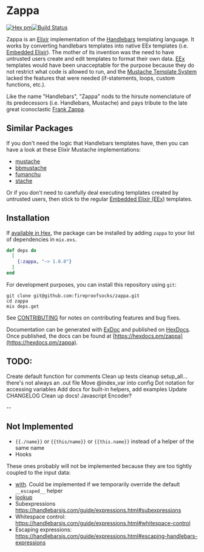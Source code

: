 # Zappa

[![Hex pm](http://img.shields.io/hexpm/v/zappa.svg?style=flat)](https://hex.pm/packages/zappa)[![Build Status](https://travis-ci.com/fireproofsocks/zappa.svg?branch=master)](https://travis-ci.com/fireproofsocks/zappa)

Zappa is an [Elixir](https://elixir-lang.org/) implementation of the [Handlebars](https://handlebarsjs.com/) templating language.  It works by converting handlebars templates into native EEx templates (i.e. [Embedded Elixir](https://hexdocs.pm/eex/EEx.html)).  The mother of its invention was the need to have untrusted users create and edit templates to format their own data.  [EEx](https://hexdocs.pm/eex/EEx.html) templates would have been unacceptable for the purpose because they do not restrict what code is allowed to run, and the [Mustache Template System](https://en.wikipedia.org/wiki/Mustache_%28template_system%29) lacked the features that were needed (if-statements, loops, custom functions, etc.).
 
Like the name "Handlebars", "Zappa" nods to the hirsute nomenclature of its predecessors (i.e. Handlebars, Mustache) and pays tribute to the late great iconoclastic [Frank Zappa](https://en.wikipedia.org/wiki/Frank_Zappa).


## Similar Packages

If you don't need the logic that Handlebars templates have, then you can have a look at these Elixir Mustache implementations:

- [mustache](https://hex.pm/packages/mustache)
- [bbmustache](https://hex.pm/packages/bbmustache)
- [fumanchu](https://hex.pm/packages/fumanchu)
- [stache](https://hex.pm/packages/stache)

Or if you don't need to carefully deal executing templates created by untrusted users, then stick to the regular [Embedded Elixir (EEx)](https://hexdocs.pm/eex/EEx.html) templates.


## Installation

If [available in Hex](https://hex.pm/docs/publish), the package can be installed by adding `zappa` to your list of dependencies in `mix.exs`.

```elixir
def deps do
  [
    {:zappa, "~> 1.0.0"}
  ]
end
```

For development purposes, you can install this repository using `git`:

```
git clone git@github.com:fireproofsocks/zappa.git
cd zappa
mix deps.get
```

See [CONTRIBUTING](CONTRIBUTING.md) for notes on contributing features and bug fixes.

Documentation can be generated with [ExDoc](https://github.com/elixir-lang/ex_doc)
and published on [HexDocs](https://hexdocs.pm). Once published, the docs can
be found at [https://hexdocs.pm/zappa](https://hexdocs.pm/zappa).


## TODO:

Create default function for comments
Clean up tests
cleanup setup_all... there's not always an .out file
Move @index_var into config
Dot notation for accessing variables
Add docs for built-in helpers, add examples
Update CHANGELOG
Clean up docs!
Javascript Encoder?

--

## Not Implemented


- `{{./name}}` or `{{this/name}}` or `{{this.name}}` instead of a helper of the same name
- Hooks

These ones probably will not be implemented because they are too tightly coupled to the input data:
- [with](https://handlebarsjs.com/guide/builtin-helpers.html#with). Could be implemented if we temporarily override the default `__escaped__` helper
- [lookup](https://handlebarsjs.com/guide/builtin-helpers.html#lookup)
- Subexpressions https://handlebarsjs.com/guide/expressions.html#subexpressions
- Whitespace control: https://handlebarsjs.com/guide/expressions.html#whitespace-control
- Escaping expressions: https://handlebarsjs.com/guide/expressions.html#escaping-handlebars-expressions